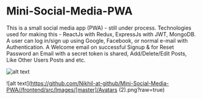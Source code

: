 # Mini-Social-Media-PWA
This is a small social media app (PWA) - still under process. Technologies used for making this - ReactJs with Redux, ExpressJs with JWT, MongoDB. A user can log in/sign up using Google, Facebook, or normal e-mail with Authentication. A Welcome email on successful Signup &amp; for Reset Password an Email with a secret token is shared, Add/Delete/Edit Posts, Like Other Users Posts and etc.

![alt text](https://drive.google.com/file/d/1wh1LKck6K-TdKt3mlLWG_ixXaf08Xqgc/view?usp=sharing)

![alt text](https://github.com/Nikhil-at-github/Mini-Social-Media-PWA//frontend/src/Images/[master]/Avatars (2).png?raw=true)
